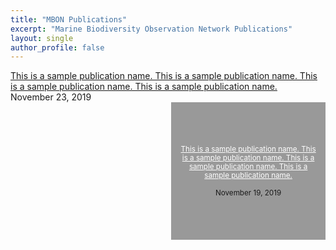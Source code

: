 ```yaml
---
title: "MBON Publications"
excerpt: "Marine Biodiversity Observation Network Publications"
layout: single
author_profile: false
---
```


<div id="news-tile">
<a href="">This is a sample publication name. This is a sample publication name. This is a sample publication name. This is a sample publication name. </a><br>November 23, 2019

</div>

<div style="width: 45%; float: right; height: 200px; padding: 10px; display: flex; justify-content: center; flex-direction: column; background-color: #999; text-align: center; font-size: smaller;">
<a style="color: white;" href="">This is a sample publication name. This is a sample publication name. This is a sample publication name. This is a sample publication name. </a><br>November 19, 2019


</div>

<div style="clear: both;"></div>
